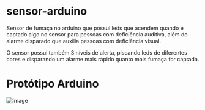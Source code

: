 # sensor-arduino
Sensor de fumaça no arduino que possui leds que acendem quando é captado algo no sensor para pessoas com deficiência auditiva, além do alarme disparado que auxilia pessoas com deficiência visual.

O sensor possui também 3 níveis de alerta, piscando leds de diferentes cores e disparando um alarme mais rápido quanto mais fumaça for captada.

# Protótipo Arduino
![image](https://user-images.githubusercontent.com/55964846/207486886-c6119577-2dc2-4c96-857e-234f498fafce.png)
